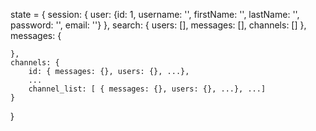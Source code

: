 state = {
    session: {
        user: {id: 1, username: '', firstName: '', lastName: '', password: '', email: ''}
    },
    search: {
        users: [], messages: [], channels: []
    },
    messages: {

    },
    channels: {
        id: { messages: {}, users: {}, ...},
        ...
        channel_list: [ { messages: {}, users: {}, ...}, ...]
    }
}
